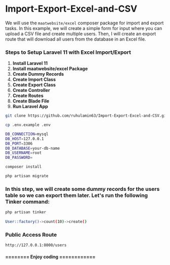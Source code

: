 # Import-Export-Excel-and-CSV
We will use the `maatwebsite/excel` composer package for import and export tasks. In this example, we will create a simple form for input where you can upload a CSV file and create multiple users. Then, I will create an export route that will download all users from the database in an Excel file.

### Steps to Setup Laravel 11 with Excel Import/Export

1. **Install Laravel 11**  
2. **Install maatwebsite/excel Package**  
3. **Create Dummy Records**  
4. **Create Import Class**  
5. **Create Export Class**  
6. **Create Controller**  
7. **Create Routes**  
8. **Create Blade File**  
9. **Run Laravel App**  

```bash
git clone https://github.com/ruhulamin63/Import-Export-Excel-and-CSV.git
```

```bash
cp .env.example .env
```

```bash
DB_CONNECTION=mysql
DB_HOST=127.0.0.1
DB_PORT=3306
DB_DATABASE=your-db-name
DB_USERNAME=root
DB_PASSWORD=
```

```bash
composer install
```

```bash
php artisan migrate
```

### In this step, we will create some dummy records for the users table so we can export them later. Let's run the following Tinker command:
```bash
php artisan tinker
  
User::factory()->count(10)->create()
```

### Public Access Route
```bash
http://127.0.0.1:8000/users
```

#### ======== Enjoy coding ============